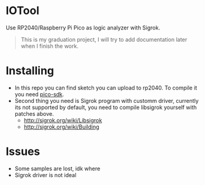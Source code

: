 # IOTool
Use RP2040/Raspberry Pi Pico as logic analyzer with Sigrok.

> This is my graduation project, I will try to add documentation later when I finish the work.

# Installing
* In this repo you can find sketch you can upload to rp2040. To compile it you need [pico-sdk](https://github.com/raspberrypi/pico-sdk).
* Second thing you need is Sigrok program with customm driver, currently its not supported by default, you need to compile libsigrok yourself with patches above.
  * http://sigrok.org/wiki/Libsigrok
  * http://sigrok.org/wiki/Building

# Issues
* Some samples are lost, idk where
* Sigrok driver is not ideal
